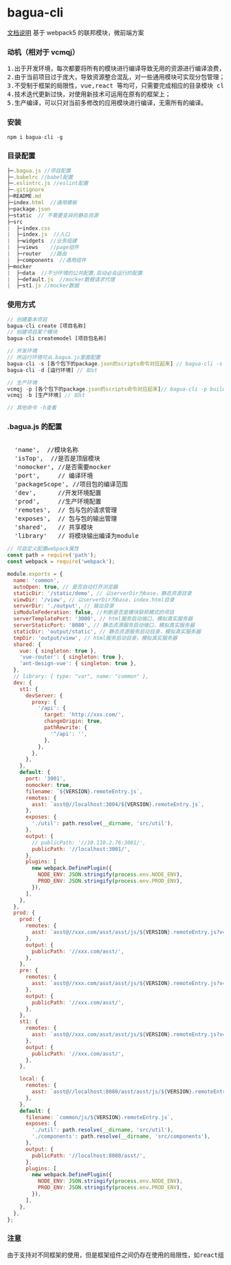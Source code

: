 # bagua-cli

[文档说明](https://www.yuque.com/docs/share/83cf0e1b-157c-46e4-9cbe-f6161816a8c6?#)
基于 webpack5 的联邦模块，微前端方案

### 动机（相对于 vcmqj）

<pre>
1.出于开发环境，每次都要将所有的模块进行编译导致无用的资源进行编译浪费，缩小编译范围，提高项目的编译速度；
2.由于当前项目过于庞大，导致资源整合混乱，对一些通用模块可实现分包管理；
3.不受制于框架的局限性，vue,react 等均可，只需要完成相应的目录模块 clone 即可；
4.技术迭代更新过快，对使用新技术可运用在原有的框架上；
5.生产编译，可以只对当前多修改的应用模块进行编译，无需所有的编译。
</pre>

### 安装

```js
npm i bagua-cli -g
```

### 目录配置

```js
├─.bagua.js //项目配置
├─.babelrc //babel配置
├─.eslintrc.js //eslint配置
├─.gitignore
├─README.md
├─index.html  //通用模板
├─package.json
├─static  // 不需要变异的静态资源
├─src
|  ├─index.css
|  ├─index.js  //入口
|  ├─widgets  //业务组建
|  ├─views    //page组件
|  ├─router   //路由
|  ├─components  //通用组件
├─mocker
|  ├─data  //不分环境的公共配置,启动必会运行的配置
|  ├─default.js  //mocker数据请求代理
|  ├─st1.js //mocker数据
```

### 使用方式

```js
// 创建基本项目
bagua-cli create [项目名称]
// 创建项目某个模块
bagua-cli createmodel [项目包名称]

// 开发环境
// 所运行环境可从.bagua.js里面配置
bagua-cli -s [各个包下的package.json的scripts命令对应起来] // bagua-cli -s start 执行的是各个包下的npm run start命令
bagua-cli -d [运行环境] // 如st

// 生产环境
vcmqj -p [各个包下的package.json的scripts命令对应起来]// bagua-cli -p build 执行的是各个包下的npm run build命令
vcmqj -b [生产环境] // 如st

// 其他命令 -h查看
```

### .bagua.js 的配置

<pre>
<!-- bagua自带配置 -->
  'name',  //模块名称
  'isTop',  //是否是顶层模块
  'nomocker', //是否需要mocker
  'port',     // 编译环境
  'packageScope', //项目包的编译范围
  'dev',      //开发环境配置
  'prod',     //生产环境配置
  'remotes',  // 包与包的请求管理
  'exposes',  // 包与包的输出管理
  'shared',   // 共享模块
  'library'   // 将模块输出编译为module
</pre>

```js
// 可自定义配置webpack属性
const path = require('path');
const webpack = require('webpack');

module.exports = {
  name: 'common',
  autoOpen: true, // 是否自动打开浏览器
  staticDir: '/static/demo', // 以serverDir为base，静态资源目录
  viewDir: '/view', // 以serverDir为base，index.html目录
  serverDir: './output', // 输出目录
  isModuleFederation: false, //判断是否是模块联邦模式的项目
  serverTemplatePort: '3000', // html服务启动端口，模拟真实服务器
  serverStaticPort: '8080', // 静态资源服务启动端口，模拟真实服务器
  staticDir: 'output/static', // 静态资源服务启动目录，模拟真实服务器
  tmpDir: 'output/view', // html服务启动目录，模拟真实服务器
  shared: {
    vue: { singleton: true },
    'vue-router': { singleton: true },
    'ant-design-vue': { singleton: true },
  },
  // library: { type: "var", name: "common" },
  dev: {
    st1: {
      devServer: {
        proxy: {
          '/api': {
            target: 'http://xxx.com/',
            changeOrigin: true,
            pathRewrite: {
              '^/api': '',
            },
          },
        },
      },
    },
    default: {
      port: '3001',
      nomocker: true,
      filename: `${VERSION}.remoteEntry.js`,
      remotes: {
        asst: `asst@//localhost:3004/${VERSION}.remoteEntry.js`,
      },
      exposes: {
        './util': path.resolve(__dirname, 'src/util'),
      },
      output: {
        // publicPath: '//10.110.2.76:3001/',
        publicPath: '//localhost:3001/',
      },
      plugins: [
        new webpack.DefinePlugin({
          NODE_ENV: JSON.stringify(process.env.NODE_ENV),
          PROD_ENV: JSON.stringify(process.env.PROD_ENV),
        }),
      ],
    },
  },
  prod: {
    prod: {
      remotes: {
        asst: `asst@//xxx.com/asst/asst/js/${VERSION}.remoteEntry.js?v=${VERSION}`,
      },
      output: {
        publicPath: '//xxx.com/asst/',
      },
    },
    pre: {
      remotes: {
        asst: `asst@//xxx.com/asst/asst/js/${VERSION}.remoteEntry.js?v=${VERSION}`,
      },
      output: {
        publicPath: '//xxx.com/asst/',
      },
    },
    st1: {
      remotes: {
        asst: `asst@//xxx.com/asst/asst/js/${VERSION}.remoteEntry.js?v=${VERSION}`,
      },
      output: {
        publicPath: '//xxx.com/asst/',
      },
    },

    local: {
      remotes: {
        asst: `asst@//localhost:8080/asst/asst/js/${VERSION}.remoteEntry.js?v=${VERSION}`,
      },
    },
    default: {
      filename: `common/js/${VERSION}.remoteEntry.js`,
      exposes: {
        './util': path.resolve(__dirname, 'src/util'),
        './components': path.resolve(__dirname, 'src/components'),
      },
      output: {
        publicPath: '//localhost:8080/asst/',
      },
      plugins: [
        new webpack.DefinePlugin({
          NODE_ENV: JSON.stringify(process.env.NODE_ENV),
          PROD_ENV: JSON.stringify(process.env.PROD_ENV),
        }),
      ],
    },
  },
};
```

### 注意

<pre>
由于支持对不同框架的使用，但是框架组件之间仍存在使用的局限性，如react组建不可使用vue组件等。
</pre>
